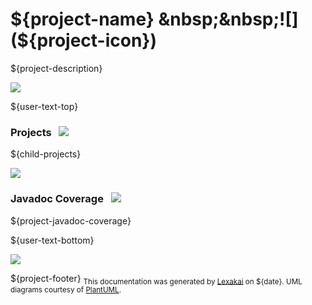 # ${project-name} &nbsp;&nbsp;![](${project-icon})

${project-description}

![](https://www.kivakit.org/images/horizontal-line.png)

[//]: # (start-user-text)

${user-text-top}

[//]: # (end-user-text)

### Projects <a name = "projects"></a> &nbsp; ![](https://www.kivakit.org/images/gears-40.png)

${child-projects}

![](https://www.kivakit.org/images/short-horizontal-line.png)

### Javadoc Coverage <a name = "javadoc-coverage"></a> &nbsp; ![](https://www.kivakit.org/images/bargraph-32.png)

${project-javadoc-coverage}

[//]: # (start-user-text)

${user-text-bottom}

[//]: # (end-user-text)

![](https://www.kivakit.org/images/horizontal-line.png)

${project-footer}
<sub>This documentation was generated by [Lexakai](https://github.com/Telenav/lexakai) on ${date}. UML diagrams courtesy
of [PlantUML](http://plantuml.com).</sub>
